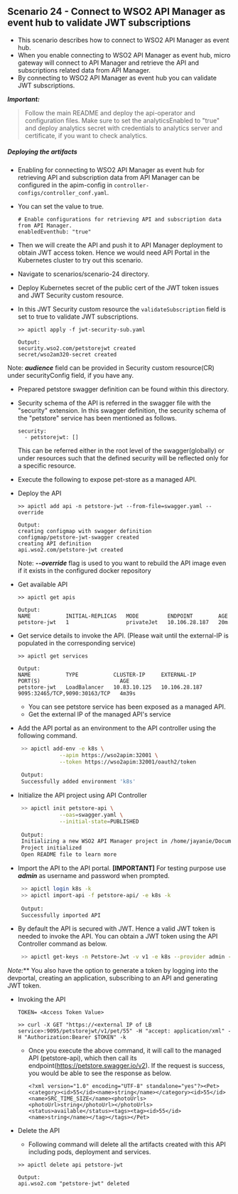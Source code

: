 ## Scenario 24 - Connect to WSO2 API Manager as event hub to validate JWT subscriptions
- This scenario describes how to connect to WSO2 API Manager as event hub.
- When you enable connecting to WSO2 API Manager as event hub, micro gateway will connect to API Manager and retrieve the
API and subscriptions related data from API Manager.
- By connecting to WSO2 API Manager as event hub you can validate JWT subscriptions.

 ***Important:***
> Follow the main README and deploy the api-operator and configuration files. Make sure to set the analyticsEnabled to "true" and deploy analytics secret with credentials to analytics server and certificate, if you want to check analytics.
  
 ##### Deploying the artifacts
 
- Enabling for connecting to WSO2 API Manager as event hub for retrieving API and subscription data from API Manager
can be configured in the apim-config in `controller-configs/controller_conf.yaml`.
- You can set the value to true. 
     ```
     # Enable configurations for retrieving API and subscription data from API Manager.
     enabledEventhub: "true"
     ```
  
- Then we will create the API and push it to API Manager deployment to obtain JWT access token. Hence we would need API Portal in the Kubernetes cluster to try out this scenario.


- Navigate to scenarios/scenario-24 directory.

- Deploy Kubernetes secret of the public cert of the JWT token issues and JWT Security custom resource.
- In this JWT Security custom resource the `validateSubscription` field is set to true to validate JWT subscriptions.
    ```$xslt
    >> apictl apply -f jwt-security-sub.yaml
    
    Output:
    security.wso2.com/petstorejwt created
    secret/wso2am320-secret created
    ```
Note: ***audience*** field can be provided in Security custom resource(CR) under securityConfig field, if you have any.

- Prepared petstore swagger definition can be found within this directory.

- Security schema of the API is referred in the swagger file with the "security" extension.
In this swagger definition, the security schema of the "petstore" service has been mentioned as follows.
    ```
    security:
      - petstorejwt: []
    ```
    This can be referred either in the root level of the swagger(globally) or under resources such that the defined security will be reflected only for a specific resource.
- Execute the following to expose pet-store as a managed API.

- Deploy the  API <br /> 
    ```
    >> apictl add api -n petstore-jwt --from-file=swagger.yaml --override
    
    Output:
    creating configmap with swagger definition
    configmap/petstore-jwt-swagger created
    creating API definition
    api.wso2.com/petstore-jwt created
    ```
    Note: ***--override*** flag is used to you want to rebuild the API image even if it exists in the configured docker repository
    
- Get available API <br /> 
    ```
    >> apictl get apis
    
    Output:
    NAME           INITIAL-REPLICAS   MODE         ENDPOINT        AGE
    petstore-jwt   1                  privateJet   10.106.28.187   20m

    ```

- Get service details to invoke the API. (Please wait until the external-IP is populated in the corresponding service)
    ```
    >> apictl get services
    
    Output:
    NAME           TYPE           CLUSTER-IP     EXTERNAL-IP     PORT(S)                         AGE
    petstore-jwt   LoadBalancer   10.83.10.125   10.106.28.187   9095:32465/TCP,9090:30163/TCP   4m39s
    ```
    - You can see petstore service has been exposed as a managed API.
    - Get the external IP of the managed API's service

- Add the API portal as an environment to the API controller using the following command.
     ```sh
      >> apictl add-env -e k8s \
                  --apim https://wso2apim:32001 \
                  --token https://wso2apim:32001/oauth2/token
      
      Output:
      Successfully added environment 'k8s'
     ```
  
- Initialize the API project using API Controller
     ```sh
      >> apictl init petstore-api \
                  --oas=swagger.yaml \
                  --initial-state=PUBLISHED
      
      Output:
      Initializing a new WSO2 API Manager project in /home/jayanie/Documents/jwt-issuer/k8s-api-operator/distribution/target/k8s-api-operator-1.2.0-beta/scenarios/scenario-24/petstore-api
      Project initialized
      Open README file to learn more
     ```
  
- Import the API to the API portal. **[IMPORTANT]**
      For testing purpose use ***admin*** as username and password when prompted.
      </br>
     ```sh
      >> apictl login k8s -k
      >> apictl import-api -f petstore-api/ -e k8s -k
      
      Output:
      Successfully imported API
     ```
  
- By default the API is secured with JWT. Hence a valid JWT token is needed to invoke the API.
  You can obtain a JWT token using the API Controller command as below.
     ```sh
      >> apictl get-keys -n Petstore-Jwt -v v1 -e k8s --provider admin -k
  
_Note:_** You also have the option to generate a token by logging into the devportal,
creating an application, subscribing to an API and generating JWT token. 

 
- Invoking the API <br />
    ```
    TOKEN= <Access Token Value>
    ```
   
    ```
    >> curl -X GET "https://<external IP of LB service>:9095/petstorejwt/v1/pet/55" -H "accept: application/xml" -H "Authorization:Bearer $TOKEN" -k
    ```
    - Once you execute the above command, it will call to the managed API (petstore-api), which then call its endpoint(https://petstore.swagger.io/v2). If the request is success, you would be able to see the response as below.
        ```
        <?xml version="1.0" encoding="UTF-8" standalone="yes"?><Pet><category><id>55</id><name>string</name></category><id>55</id><name>SRC_TIME_SIZE</name><photoUrls><photoUrl>string</photoUrl></photoUrls><status>available</status><tags><tag><id>55</id><name>string</name></tag></tags></Pet>
        ```
   

- Delete the  API <br /> 
    - Following command will delete all the artifacts created with this API including pods, deployment and services.
    ```
    >> apictl delete api petstore-jwt
    
    Output:
    api.wso2.com "petstore-jwt" deleted
    ```
